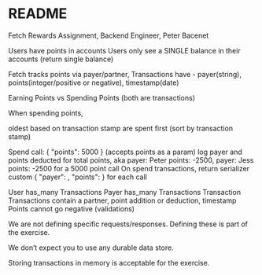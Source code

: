 # README

Fetch Rewards Assignment, Backend Engineer, Peter Bacenet

Users have points in accounts
Users only see a SINGLE balance in their accounts (return single balance)

Fetch tracks points via payer/partner, 
Transactions have - payer(string), points(integer/positive or negative), timestamp(date)

Earning Points vs Spending Points (both are transactions)

When spending points, 

oldest based on transaction stamp are spent first (sort by transaction stamp)

Spend call: { "points": 5000 } (accepts points as a param)
log  payer and points deducted for total points, aka payer: Peter  points: -2500, payer: Jess points: -2500 for a 5000 point call
On spend transactions, return serializer custom { "payer": <string>, "points": <integer> } for each call


User has_many Transactions
Payer has_many Transactions
Transaction
Transactions contain a partner, point addition or deduction, timestamp
Points cannot go negative (validations)



We are not defining specific requests/responses. Defining these is part of the exercise.

We don’t expect you to use any durable data store. 

Storing transactions in memory is acceptable for the exercise.
